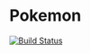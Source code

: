 Pokemon
=======

[![Build Status](https://api.travis-ci.org/mdulac/pokemon.png?branch=master)](http://travis-ci.org/mdulac/pokemon)